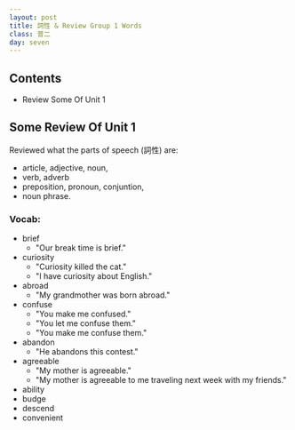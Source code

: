 ```yaml
---
layout: post
title: 詞性 & Review Group 1 Words
class: 普二
day: seven
---
```


## Contents
- Review Some Of Unit 1

## Some Review Of Unit 1


Reviewed what the parts of speech (詞性) are:
- article, adjective, noun,
- verb, adverb
- preposition, pronoun, conjuntion,
- noun phrase.

### Vocab:
- brief
	- "Our break time is brief."
- curiosity
	- "Curiosity killed the cat."
	- "I have curiosity about English."
- abroad
	- "My grandmother was born abroad."
- confuse
	- "You make me confused."
	- "You let me confuse them."
	- "You make me confuse them."
- abandon
	- "He abandons this contest."
- agreeable
	- "My mother is agreeable."
	- "My mother is agreeable to me traveling next week with my friends."
- ability
- budge
- descend
- convenient
